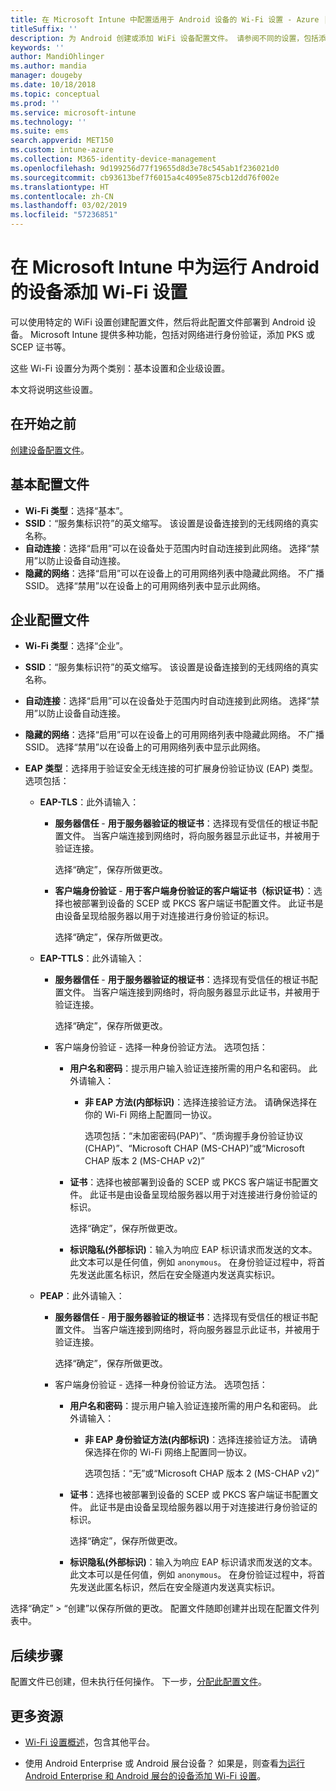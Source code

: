 ```yaml
---
title: 在 Microsoft Intune 中配置适用于 Android 设备的 Wi-Fi 设置 - Azure | Microsoft Docs
titleSuffix: ''
description: 为 Android 创建或添加 WiFi 设备配置文件。 请参阅不同的设置，包括添加证书、选择 EAP 类型以及在 Microsoft Intune 中选择身份验证方法。
keywords: ''
author: MandiOhlinger
ms.author: mandia
manager: dougeby
ms.date: 10/18/2018
ms.topic: conceptual
ms.prod: ''
ms.service: microsoft-intune
ms.technology: ''
ms.suite: ems
search.appverid: MET150
ms.custom: intune-azure
ms.collection: M365-identity-device-management
ms.openlocfilehash: 9d199256d77f19655d8d3e78c545ab1f236021d0
ms.sourcegitcommit: cb93613bef7f6015a4c4095e875cb12dd76f002e
ms.translationtype: HT
ms.contentlocale: zh-CN
ms.lasthandoff: 03/02/2019
ms.locfileid: "57236851"
---
```

# <a name="add-wi-fi-settings-for-devices-running-android-in-microsoft-intune"></a>在 Microsoft Intune 中为运行 Android 的设备添加 Wi-Fi 设置

可以使用特定的 WiFi 设置创建配置文件，然后将此配置文件部署到 Android 设备。 Microsoft Intune 提供多种功能，包括对网络进行身份验证，添加 PKS 或 SCEP 证书等。

这些 Wi-Fi 设置分为两个类别：基本设置和企业级设置。

本文将说明这些设置。

## <a name="before-you-begin"></a>在开始之前

[创建设备配置文件](device-profile-create.md)。

## <a name="basic-profile"></a>基本配置文件

- **Wi-Fi 类型**：选择“基本”。
- **SSID**：“服务集标识符”的英文缩写。 该设置是设备连接到的无线网络的真实名称。
- **自动连接**：选择“启用”可以在设备处于范围内时自动连接到此网络。 选择“禁用”以防止设备自动连接。
- **隐藏的网络**：选择“启用”可以在设备上的可用网络列表中隐藏此网络。 不广播 SSID。 选择“禁用”以在设备上的可用网络列表中显示此网络。

## <a name="enterprise-profile"></a>企业配置文件

- **Wi-Fi 类型**：选择“企业”。
- **SSID**：“服务集标识符”的英文缩写。 该设置是设备连接到的无线网络的真实名称。
- **自动连接**：选择“启用”可以在设备处于范围内时自动连接到此网络。 选择“禁用”以防止设备自动连接。
- **隐藏的网络**：选择“启用”可以在设备上的可用网络列表中隐藏此网络。 不广播 SSID。 选择“禁用”以在设备上的可用网络列表中显示此网络。
- **EAP 类型**：选择用于验证安全无线连接的可扩展身份验证协议 (EAP) 类型。 选项包括： 

  - **EAP-TLS**：此外请输入：

    - **服务器信任** - **用于服务器验证的根证书**：选择现有受信任的根证书配置文件。 当客户端连接到网络时，将向服务器显示此证书，并被用于验证连接。

      选择“确定”，保存所做更改。

    - **客户端身份验证** - **用于客户端身份验证的客户端证书（标识证书）**：选择也被部署到设备的 SCEP 或 PKCS 客户端证书配置文件。 此证书是由设备呈现给服务器以用于对连接进行身份验证的标识。

      选择“确定”，保存所做更改。

  - **EAP-TTLS**：此外请输入：

    - **服务器信任** - **用于服务器验证的根证书**：选择现有受信任的根证书配置文件。 当客户端连接到网络时，将向服务器显示此证书，并被用于验证连接。

      选择“确定”，保存所做更改。

    - 客户端身份验证 - 选择一种身份验证方法。 选项包括：

      - **用户名和密码**：提示用户输入验证连接所需的用户名和密码。 此外请输入：
        - **非 EAP 方法(内部标识)**：选择连接验证方法。 请确保选择在你的 Wi-Fi 网络上配置同一协议。

          选项包括：“未加密密码(PAP)”、“质询握手身份验证协议(CHAP)”、“Microsoft CHAP (MS-CHAP)”或“Microsoft CHAP 版本 2 (MS-CHAP v2)”

      - **证书**：选择也被部署到设备的 SCEP 或 PKCS 客户端证书配置文件。 此证书是由设备呈现给服务器以用于对连接进行身份验证的标识。

        选择“确定”，保存所做更改。

      - **标识隐私(外部标识)**：输入为响应 EAP 标识请求而发送的文本。 此文本可以是任何值，例如 `anonymous`。 在身份验证过程中，将首先发送此匿名标识，然后在安全隧道内发送真实标识。

  - **PEAP**：此外请输入：

    - **服务器信任** - **用于服务器验证的根证书**：选择现有受信任的根证书配置文件。 当客户端连接到网络时，将向服务器显示此证书，并被用于验证连接。

      选择“确定”，保存所做更改。

    - 客户端身份验证 - 选择一种身份验证方法。 选项包括：

      - **用户名和密码**：提示用户输入验证连接所需的用户名和密码。 此外请输入：
        - **非 EAP 身份验证方法(内部标识)**：选择连接验证方法。 请确保选择在你的 Wi-Fi 网络上配置同一协议。

          选项包括：“无”或“Microsoft CHAP 版本 2 (MS-CHAP v2)”

      - **证书**：选择也被部署到设备的 SCEP 或 PKCS 客户端证书配置文件。 此证书是由设备呈现给服务器以用于对连接进行身份验证的标识。

        选择“确定”，保存所做更改。

      - **标识隐私(外部标识)**：输入为响应 EAP 标识请求而发送的文本。 此文本可以是任何值，例如 `anonymous`。 在身份验证过程中，将首先发送此匿名标识，然后在安全隧道内发送真实标识。

选择“确定” > “创建”以保存所做的更改。 配置文件随即创建并出现在配置文件列表中。

## <a name="next-steps"></a>后续步骤

配置文件已创建，但未执行任何操作。 下一步，[分配此配置文件](device-profile-assign.md)。

## <a name="more-resources"></a>更多资源

- [Wi-Fi 设置概述](wi-fi-settings-configure.md)，包含其他平台。

- 使用 Android Enterprise 或 Android 展台设备？ 如果是，则查看[为运行 Android Enterprise 和 Android 展台的设备添加 Wi-Fi 设置](wi-fi-settings-android-enterprise.md)。
